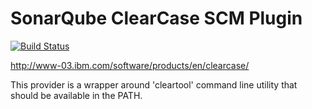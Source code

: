 SonarQube ClearCase SCM Plugin
=============================

[![Build Status](https://travis-ci.org/SonarCommunity/sonar-scm-clearcase.svg?branch=master)](https://travis-ci.org/SonarCommunity/sonar-scm-clearcase)

http://www-03.ibm.com/software/products/en/clearcase/

This provider is a wrapper around 'cleartool' command line utility that should be available in the PATH.
